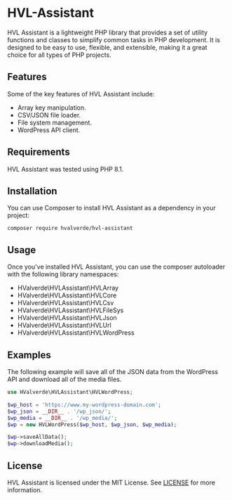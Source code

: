 # HVL-Assistant

HVL Assistant is a lightweight PHP library that provides a set of utility functions and classes to simplify common tasks in PHP development. It is designed to be easy to use, flexible, and extensible, making it a great choice for all types of PHP projects.

## Features

Some of the key features of HVL Assistant include:

- Array key manipulation.
- CSV/JSON file loader.
- File system management.
- WordPress API client.

## Requirements

HVL Assistant was tested using PHP 8.1.

## Installation

You can use Composer to install HVL Assistant as a dependency in your project:

```
composer require hvalverde/hvl-assistant
```

## Usage

Once you've installed HVL Assistant, you can use the composer autoloader with the following library namespaces:

- HValverde\HVLAssistant\HVLArray
- HValverde\HVLAssistant\HVLCore
- HValverde\HVLAssistant\HVLCsv
- HValverde\HVLAssistant\HVLFileSys
- HValverde\HVLAssistant\HVLJson
- HValverde\HVLAssistant\HVLUrl
- HValverde\HVLAssistant\HVLWordPress

## Examples

The following example will save all of the JSON data from the WordPress API and download all of the media files.

```php
use HValverde\HVLAssistant\HVLWordPress;

$wp_host = 'https://www.my-wordpress-domain.com';
$wp_json = __DIR__ . '/wp_json/';
$wp_media = __DIR__ . '/wp_media/';
$wp = new HVLWordPress($wp_host, $wp_json, $wp_media);

$wp->saveAllData();
$wp->downloadMedia();
```

## License

HVL Assistant is licensed under the MIT License. See [LICENSE](LICENSE) for more information.